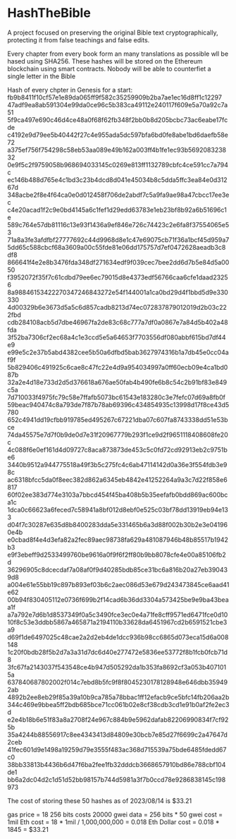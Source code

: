 # HashTheBible
A project focused on preserving the original Bible text cryptographically, protecting it from false teachings and false edits.

Every chapter from every book form an many translations as possible wll be hased using SHA256. These hashes will be stored on the Ethereum blockchain using smart contracts.
Nobody will be able to counterfiet a single letter in the Bible

Hash of every chpter in Genesis for a start:
fb9b8411f10cf57e1e89da065ff9f582c35259909b2ba7ae1ec16d8ff1c12297
47adf9ea8ab591304e99da0ce96c5b383ca49112e240117f609e5a70a92c7a51
5f9ca497e690c46d4ce48a0f68f62fb348f2bb0b8d205bcbc73ac6eabe17fcde
c4192e9d79ee5b40442f27c4e955ada5dc597bfa6bd0fe8abe1bd6daefb58e72
a375ef756f754298c58eb53aa089e49b162a003ff4b1fe1ec93b569208323832
0e9f5c2f9759058b968694033145c0269e813ff1132789cbfc4ce591cc7a794c
ec146b488d765e4c1bd3c23b4dcd8d041e45034b8c5dda5ffc3ea84e0d31267d
348acbe2f8e4f64ca0e0d012458f706de2abdf7c5a9fa9ae98a47cbcc17ee3ec
c4e20acad1f2c9e0bd4145a6c1fef1d29edd63783e1eb23bf8b92a6b51696c1e
589c764e57db81116c13e93f1436a9ef846e726c74423c2e6fa8f37554065e53
71a8a3fe3afdfbf27777692c44d9968d8e1c47e69075cb71f36a1bcf45d959a7
5dd65c588cbcf68a3609a00c55fde81e06dd175757d7ef0472628aeadb3c8df8
866641f4e2e8b3476fda348df271634edf9f039cec7bee2dd6d7b5e84d5a0050
f3952072f35f7c61cdbd79ee6ec79015d8e4373edf56766caa6cfe1daad23256
8a98846153422270347246843272e54f144001a1ca0bd29d4f1bbd5d9e330330
4d00329b6e3673d5a5c6d857cadb8213d74ec072837879012019d2b03c222fbd
cdb284108acb5d7dbe46967fa2de83c68c777a7df0a0867e7a84d5b402a48fda
3f52ba7306cf2ec68a4c1e3ccd5e5a64653f7703556df080abbf615bd7df44e9
e99e5c2e37b5abd4382cee5b50a6dfbd5bab3627974316b1a7db45e0cc04af9f
5b829406c491925c6cae8c47fc22e4d9a954034997a0ff60ecb09e4ca1bd087b
32a2e4d18e733d2d5d376618a676ae50fab4b490fe6b8c54c2b91bf83e849c5a
7d710033f4975fc79c58e7ffafb5073bc61543e183280c3e7fefc07d69a8fb0f
59beac940474c8a793de7f87b78ab69396c434854935c13998d17f8ce43d5780
652c4941dd19cfbb919785ed495267c67221dba07c607fa8743338dd51e53bce
74da45575e7d7f0b9de0d7e31f20967779b293f1ce9d2f9651118408608fe20c
4c088f6e0ef161d4d09727c8aca873873de453c5c0fd72cd92913eb2c9751be6
3440b9512a944775518a49f3b5c275fc4c6ab47114142d0a36e3f554fdb3e98c
ac6318bfcc5da0f8eec382d862a6345eb4842e41252264a9a3c7d22f858e6817
60f02ee383d774e3103a7bbcd454f45ba408b5b35eefafb0bdd869ac600bca1c
1dca0c66623a6feced7c58941a8bf012d8ebf0e525c03bf78dd13919eb94e133
d04f7c30287e635d8b8400283dda5e331465b6a3d88f002b30b2e3e041960e4b
e0cbad8f4e4d3efa82a2fec89aec98738fa629a481087946b48b85517b1942b3
e9f3ebeff9d2533499760be9616a0f9f6f2ff80b9bb8078cfe4e00a85106fb2d
36296905c8dcecdaf7a08af0f9d40285bdb85ce31bc6a816b20a27eb390439d8
a004e61e55bb19c897b893ef03b6c2aec086d53e679d243473845ce6aad41e62
00b94f830405112e0736f699b2f14cad6b36dd3304a573425be9e9ba43beaa1f
a7a792e7d6b1d8537349f0a5c3490fce3ec0e4a71fe8cff9571ed6471fce0d10
10f8c53e3ddbb5867a465871a2194110b33628da6451967cd2b6591521cbe3a9
d69f1de6497025c48cae2a2d2eb4de1dcc936b98cc6865d073eca15d6a008148
1c20f0bdb28f5b2d7a3a31d7dc6d40e277472e5836ee53772f8b1fcb0fcb71d8
3fc67fa2143037f543548ce4b947d505292da1b353fa8692cf3a053b4071015a
637840687802002f014c7ebd8b5fc9f8f8045230178128948e646dbb359492ab
4892b2ee8eb29f85a39a10b9ca785a78bbac1ff12efacb9ce5bfc14fb206aa2b
344c469e9bbea5ff2bdb685bce71cc061b02e8cf38cdb3cd1e91b0af2fe2ec3d
e2e4b18b6e51f83a8a2708f24e967c884b9e5962dafab82206990834f7cf925b
35a4244b88556917c8ee4343413d84809e30bcb7e85d27f6699c2a47647d2ceb
41fec601d9e1498a19259d79e3555f483ac368d715539a75bde6485fdedd67c0
38bb33813b4436b6d47f6ba2fee1fb32dddcb3668657910bd86e788cbf104de1
bb6a2dc04d2c1d51d52bb98157b744d5981a3f7b0ccd78e9286838145c198973


The cost of storing these 50 hashes as of 2023/08/14 is $33.21

gas price = 18
256 bits costs 20000 gwei
data = 256 bits * 50 
gwei cost = 1mil
Eth cost = 18 * 1mil / 1,000,000,000 = 0.018 Eth
Dollar cost = 0.018 * 1845 = $33.21
